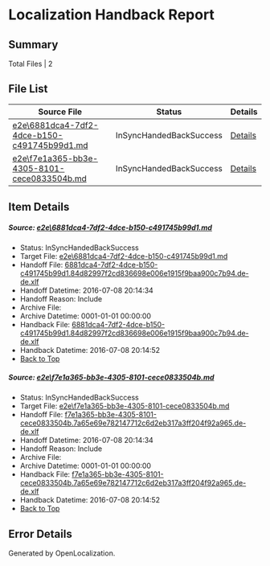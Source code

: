 # <a name='report-top'></a> Localization Handback Report

## Summary
 Total Files | 2

## File List
 Source File | Status | Details 
 ----------- | ------ | ------- 
 [e2e\6881dca4-7df2-4dce-b150-c491745b99d1.md](https://github.com/OpenLocalizationTestOrg/oltest/blob/b07d3b4b215026063d41c4b103f0bc8534dba822/e2e/6881dca4-7df2-4dce-b150-c491745b99d1.md) | InSyncHandedBackSuccess | [Details](#09628ad6bdb6cabfa65c77cdd8bb69ef89eab3532)
 [e2e\f7e1a365-bb3e-4305-8101-cece0833504b.md](https://github.com/OpenLocalizationTestOrg/oltest/blob/b07d3b4b215026063d41c4b103f0bc8534dba822/e2e/f7e1a365-bb3e-4305-8101-cece0833504b.md) | InSyncHandedBackSuccess | [Details](#dfcdc8f739a2b9b000a3f7fc7089a19896a770ae4)

## Item Details
##### <a name='09628ad6bdb6cabfa65c77cdd8bb69ef89eab3532'></a> Source: [e2e\6881dca4-7df2-4dce-b150-c491745b99d1.md](https://github.com/OpenLocalizationTestOrg/oltest/blob/b07d3b4b215026063d41c4b103f0bc8534dba822/e2e/6881dca4-7df2-4dce-b150-c491745b99d1.md)
* Status: InSyncHandedBackSuccess
* Target File: [e2e\6881dca4-7df2-4dce-b150-c491745b99d1.md](https://github.com/OpenLocalizationTestOrg/oltest-dede-fly/blob/34e0ced71ab06e171c9ec389426514cfea74dddb/e2e/6881dca4-7df2-4dce-b150-c491745b99d1.md)
* Handoff File: [6881dca4-7df2-4dce-b150-c491745b99d1.84d82997f2cd836698e006e1915f9baa900c7b94.de-de.xlf](https://github.com/OpenLocalizationTestOrg/olhandoff-e2e/blob/60d62f586dfece04f462579ba2ea48d778db00de/ol-handoff/OpenLocalizationTestOrg/oltest-dede-fly/ci/6881dca4-7df2-4dce-b150-c491745b99d1.84d82997f2cd836698e006e1915f9baa900c7b94.de-de.xlf)
* Handoff Datetime: 2016-07-08 20:14:34
* Handoff Reason: Include
* Archive File: 
* Archive Datetime: 0001-01-01 00:00:00
* Handback File: [6881dca4-7df2-4dce-b150-c491745b99d1.84d82997f2cd836698e006e1915f9baa900c7b94.de-de.xlf](https://github.com/OpenLocalizationTestOrg/olhandback-e2e/blob/00838d67580ce22f16112f5a14cfad35d37ac39a/ol-handback/OpenLocalizationTestOrg/oltest-dede-fly/ci/6881dca4-7df2-4dce-b150-c491745b99d1.84d82997f2cd836698e006e1915f9baa900c7b94.de-de.xlf)
* Handback Datetime: 2016-07-08 20:14:52
* [Back to Top](#report-top)

##### <a name='dfcdc8f739a2b9b000a3f7fc7089a19896a770ae4'></a> Source: [e2e\f7e1a365-bb3e-4305-8101-cece0833504b.md](https://github.com/OpenLocalizationTestOrg/oltest/blob/b07d3b4b215026063d41c4b103f0bc8534dba822/e2e/f7e1a365-bb3e-4305-8101-cece0833504b.md)
* Status: InSyncHandedBackSuccess
* Target File: [e2e\f7e1a365-bb3e-4305-8101-cece0833504b.md](https://github.com/OpenLocalizationTestOrg/oltest-dede-fly/blob/34e0ced71ab06e171c9ec389426514cfea74dddb/e2e/f7e1a365-bb3e-4305-8101-cece0833504b.md)
* Handoff File: [f7e1a365-bb3e-4305-8101-cece0833504b.7a65e69e782147712c6d2eb317a3ff204f92a965.de-de.xlf](https://github.com/OpenLocalizationTestOrg/olhandoff-e2e/blob/60d62f586dfece04f462579ba2ea48d778db00de/ol-handoff/OpenLocalizationTestOrg/oltest-dede-fly/ci/f7e1a365-bb3e-4305-8101-cece0833504b.7a65e69e782147712c6d2eb317a3ff204f92a965.de-de.xlf)
* Handoff Datetime: 2016-07-08 20:14:34
* Handoff Reason: Include
* Archive File: 
* Archive Datetime: 0001-01-01 00:00:00
* Handback File: [f7e1a365-bb3e-4305-8101-cece0833504b.7a65e69e782147712c6d2eb317a3ff204f92a965.de-de.xlf](https://github.com/OpenLocalizationTestOrg/olhandback-e2e/blob/00838d67580ce22f16112f5a14cfad35d37ac39a/ol-handback/OpenLocalizationTestOrg/oltest-dede-fly/ci/f7e1a365-bb3e-4305-8101-cece0833504b.7a65e69e782147712c6d2eb317a3ff204f92a965.de-de.xlf)
* Handback Datetime: 2016-07-08 20:14:52
* [Back to Top](#report-top)


## Error Details

Generated by OpenLocalization.
